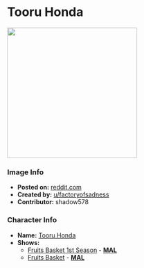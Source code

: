 # Tooru Honda

<img src="https://raw.githubusercontent.com/shadow578/Project-Padoru/master/Padoru/fruits-basket-tooru-honda.png" height="300">

### Image Info
* **Posted on:**     [reddit.com](https://www.reddit.com/r/Padoru/comments/e0jxzb/tohru_honda_fruits_basket/)
* **Created by:**    [u/factoryofsadness](https://github.com/shadow578/Project-Padoru/blob/master/table-of-contents/creators/ufactoryofsadness.md)
* **Contributor:**   shadow578

### Character Info
* **Name:**   [Tooru Honda](https://myanimelist.net/character/207)
* **Shows:**
  * [Fruits Basket 1st Season](https://github.com/shadow578/Project-Padoru/blob/master/table-of-contents/shows/FruitsBasket1stSeason.md) - [__MAL__](https://myanimelist.net/anime/38680/Fruits_Basket_1st_Season)
  * [Fruits Basket](https://github.com/shadow578/Project-Padoru/blob/master/table-of-contents/shows/FruitsBasket.md) - [__MAL__](https://myanimelist.net/manga/102/Fruits_Basket)



